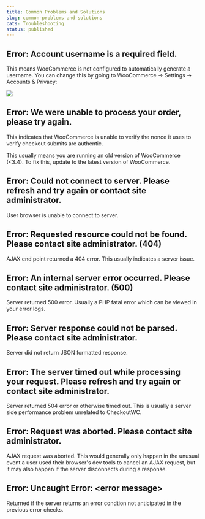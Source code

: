 ```yaml
---
title: Common Problems and Solutions
slug: common-problems-and-solutions
cats: Troubleshooting
status: published
---
```



  <h2>
    Error: Account username is a required field.&nbsp;
  </h2>
  <p>
    This means WooCommerce is not configured to automatically generate a username. You can change this by going to WooCommerce -&gt; Settings -&gt; Accounts &amp; Privacy:
  </p>
  <p>
    <img src="https://s3.amazonaws.com/helpscout.net/docs/assets/5bdde2822c7d3a01757ac42e/images/5c69b6df042863543ccd18e8/file-55oqqTFoVc.png" />
  </p>
  <h2>
    Error:&nbsp;We were unable to process your order, please try again.
  </h2>
  <p>
    This indicates that WooCommerce is unable to verify the nonce it uses to verify checkout submits are authentic.
  </p>
  <p>
    This usually means you are running an old version of WooCommerce&nbsp; (&lt;3.4). To fix this, update to the latest version of WooCommerce.
  </p>
  <h2>
    Error: Could not connect to server. Please refresh and try again or contact site administrator.
  </h2>
  <p>
    User browser is unable to connect to server.
  </p>
  <h2>
    Error: Requested resource could not be found. Please contact site administrator. (404)
  </h2>
  <p>
    AJAX end point returned a 404 error. This usually indicates a server issue.
  </p>
  <h2>
    Error: An internal server error occurred. Please contact site administrator. (500)
  </h2>
  <p>
    Server returned 500 error. Usually a PHP fatal error which can be viewed in your error logs.
  </p>
  <h2>
    Error: Server response could not be parsed. Please contact site administrator.
  </h2>
  <p>
    Server did not return JSON formatted response.
  </p>
  <h2>
    Error: The server timed out while processing your request. Please refresh and try again or contact site administrator.
  </h2>
  <p>
    Server returned 504 error or otherwise timed out. This is usually a server side performance problem unrelated to CheckoutWC.
  </p>
  <h2>
    Error: Request was aborted. Please contact site administrator.
  </h2>
  <p>
    AJAX request was aborted. This would generally only happen in the unusual event a user used their browser's dev tools to cancel an AJAX request, but it may also happen if the server disconnects during a response.
  </p>
  <h2>
    Error: Uncaught Error: &lt;error message&gt;
  </h2>
  <p>
    Returned if the server returns an error condtion not anticipated in the previous error checks.
  </p>
